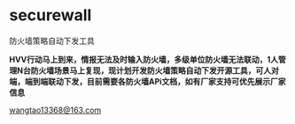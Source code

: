 # securewall
防火墙策略自动下发工具

**HVV行动马上到来，情报无法及时输入防火墙，多级单位防火墙无法联动，1人管理N台防火墙场景马上复现，现计划开发防火墙策略自动下发开源工具，可人对端，端到端联动下发，目前需要各防火墙APi文档，如有厂家支持可优先展示厂家信息**

wangtao13368@163.com
